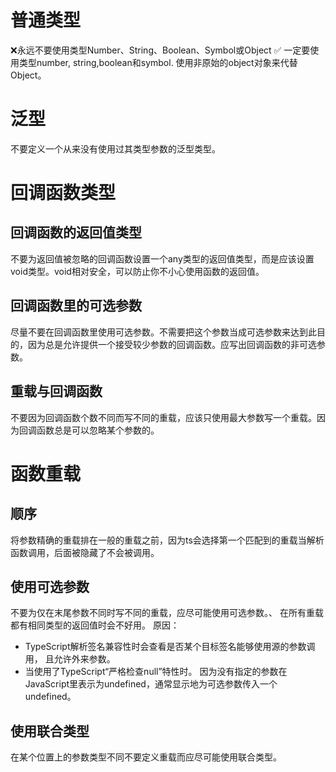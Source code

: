 # 普通类型
❌永远不要使用类型Number、String、Boolean、Symbol或Object
✅ 一定要使用类型number, string,boolean和symbol.
使用非原始的object对象来代替Object。
# 泛型
不要定义一个从来没有使用过其类型参数的泛型类型。
# 回调函数类型
## 回调函数的返回值类型
不要为返回值被忽略的回调函数设置一个any类型的返回值类型，而是应该设置void类型。void相对安全，可以防止你不小心使用函数的返回值。
## 回调函数里的可选参数
尽量不要在回调函数里使用可选参数。不需要把这个参数当成可选参数来达到此目的，因为总是允许提供一个接受较少参数的回调函数。应写出回调函数的非可选参数。
## 重载与回调函数
不要因为回调函数个数不同而写不同的重载，应该只使用最大参数写一个重载。因为回调函数总是可以忽略某个参数的。
# 函数重载
## 顺序
将参数精确的重载排在一般的重载之前，因为ts会选择第一个匹配到的重载当解析函数调用，后面被隐藏了不会被调用。
## 使用可选参数
不要为仅在末尾参数不同时写不同的重载，应尽可能使用可选参数。、
在所有重载都有相同类型的返回值时会不好用。
原因：
- TypeScript解析签名兼容性时会查看是否某个目标签名能够使用源的参数调用， 且允许外来参数。
- 当使用了TypeScript“严格检查null”特性时。 因为没有指定的参数在JavaScript里表示为undefined，通常显示地为可选参数传入一个undefined。
## 使用联合类型
在某个位置上的参数类型不同不要定义重载而应尽可能使用联合类型。